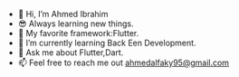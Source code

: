 - 👋 Hi, I’m Ahmed Ibrahim
- 😎 Always learning new things.
- 💙 My favorite framework:Flutter.
- 🌱 I’m currently learning Back Een Development.
- 💬 Ask me about Flutter,Dart.
- 📫 Feel free to reach me out ahmedalfaky95@gmail.com

